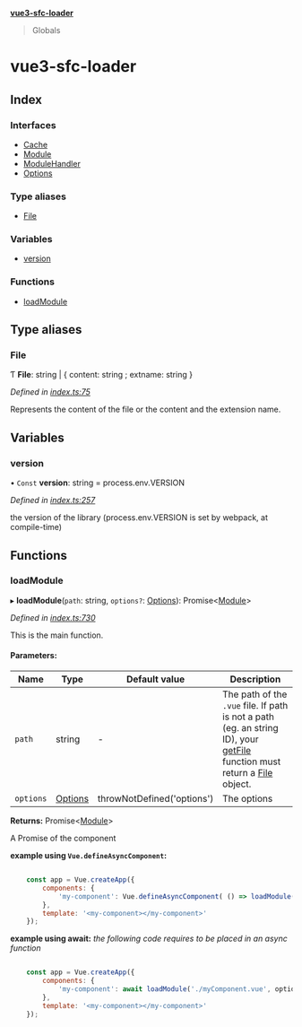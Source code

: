 **[vue3-sfc-loader](README.md)**

> Globals

# vue3-sfc-loader

## Index

### Interfaces

* [Cache](interfaces/cache.md)
* [Module](interfaces/module.md)
* [ModuleHandler](interfaces/modulehandler.md)
* [Options](interfaces/options.md)

### Type aliases

* [File](README.md#file)

### Variables

* [version](README.md#version)

### Functions

* [loadModule](README.md#loadmodule)

## Type aliases

### File

Ƭ  **File**: string \| { content: string ; extname: string  }

*Defined in [index.ts:75](https://github.com/FranckFreiburger/vue3-sfc-loader/blob/4e38d0a/src/index.ts#L75)*

Represents the content of the file or the content and the extension name.

## Variables

### version

• `Const` **version**: string = process.env.VERSION

*Defined in [index.ts:257](https://github.com/FranckFreiburger/vue3-sfc-loader/blob/4e38d0a/src/index.ts#L257)*

the version of the library (process.env.VERSION is set by webpack, at compile-time)

## Functions

### loadModule

▸ **loadModule**(`path`: string, `options?`: [Options](interfaces/options.md)): Promise\<[Module](interfaces/module.md)>

*Defined in [index.ts:730](https://github.com/FranckFreiburger/vue3-sfc-loader/blob/4e38d0a/src/index.ts#L730)*

This is the main function.

#### Parameters:

Name | Type | Default value | Description |
------ | ------ | ------ | ------ |
`path` | string | - | The path of the `.vue` file. If path is not a path (eg. an string ID), your [getFile](interfaces/options.md#getfile) function must return a [File](README.md#file) object. |
`options` | [Options](interfaces/options.md) | throwNotDefined('options') | The options |

**Returns:** Promise\<[Module](interfaces/module.md)>

A Promise of the component

**example using `Vue.defineAsyncComponent`:**
```javascript

	const app = Vue.createApp({
		components: {
			'my-component': Vue.defineAsyncComponent( () => loadModule('./myComponent.vue', options) )
		},
		template: '<my-component></my-component>'
	});

```

**example using await:**
_the following code requires to be placed in an async function_

```javascript

	const app = Vue.createApp({
		components: {
			'my-component': await loadModule('./myComponent.vue', options)
		},
		template: '<my-component></my-component>'
	});

```
